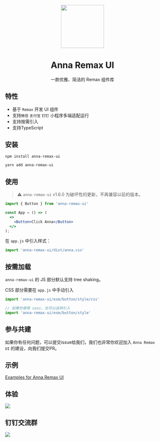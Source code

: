 <p align="center">
  <img width="140" src="https://smebimage.fuliaoyi.com/FoMXNlKdZt9UqufDkPony8ztWKsU">
</p>

<h1 align="center">Anna Remax UI</h1>

<div align="center">一款优雅、简洁的 Remax 组件库</div>


## 特性

- 基于 `Remax` 开发 UI 组件
- 支持`微信` `支付宝` `钉钉` 小程序多端适配运行
- 支持按需引入
- 支持TypeScript


## 安装

```bash
npm install anna-remax-ui
```


```bash
yarn add anna-remax-ui
```

## 使用

> :warning: `anna-remax-ui`  v1.6.0 为破坏性的更新，不再兼容以前的版本。

```jsx
import { Button } from 'anna-remax-ui'

const App = () => (
  <>
    <Button>Click Anna</Button>
  </>
);
```

在 `app.js` 中引入样式：

```jsx
import 'anna-remax-ui/dist/anna.css'
```

## 按需加载

`anna-remax-ui` 的 JS 部分默认支持 tree shaking。

CSS 部分需要在 `app.js` 中手动引入

```jsx
import 'anna-remax-ui/esm/button/style/css'

// 如果你使用 sass，也可以这样引入
import 'anna-remax-ui/esm/button/style'
```

## 参与共建

如果你有任何问题，可以提交issue给我们，我们也非常你欢迎加入 `Anna Remax UI` 的建设，向我们提交PR。


## 示例

[Examples for Anna Remax UI](https://github.com/AnnaSearl/examples-anna-remax-ui)


## 体验

<img src="https://smebimage.fuliaoyi.com/FrWM_L5llswAfkEfefnXKEFJwutl">


## 钉钉交流群

<img src="https://smebimage.fuliaoyi.com/FkXpYLyrhlx6aeNK0pvgv4FjBaHM">



